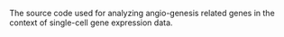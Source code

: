 The source code used for analyzing angio-genesis related genes in the context of single-cell gene expression data.

